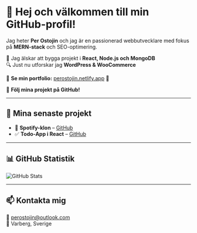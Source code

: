 # 👋 Hej och välkommen till min GitHub-profil!
Jag heter **Per Ostojin** och jag är en passionerad webbutvecklare med fokus på **MERN-stack** och SEO-optimering.  

🚀 Jag älskar att bygga projekt i **React, Node.js och MongoDB**  
🔍 Just nu utforskar jag **WordPress & WooCommerce**  

📌 **Se min portfolio:** [perostojin.netlify.app](https://perostojin.netlify.app/) 🔗

📌 **Följ mina projekt på GitHub!**  

---

## 💼 Mina senaste projekt
- 🎵 **Spotify-klon** – [GitHub](https://github.com/Per-Ostojin/Spotify-clone)  
- ✅ **Todo-App i React** – [GitHub](https://github.com/Per-Ostojin/todo-app)  

---

## 📊 GitHub Statistik  
![GitHub Stats](https://github-readme-stats.vercel.app/api?username=perostojin&show_icons=true&theme=tokyonight)  

---

## 📫 **Kontakta mig**  
📧 [perostojin@outlook.com](mailto:perostojin@outlook.com)  
📍 Varberg, Sverige  
